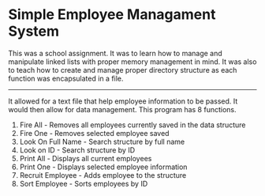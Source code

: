 # Simple Employee Managament System
This was a school assignment. It was to learn how to manage and manipulate linked lists with proper memory management in mind. It was also to teach how to create and manage proper directory structure as each function was encapsulated in a file.

***
It allowed for a text file that help employee information to be passed. It would then allow for data management.
This program has 8 functions.

1) Fire All - Removes all employees currently saved in the data structure
2) Fire One - Removes selected employee saved
3) Look On Full Name - Search structure by full name
4) Look on ID - Search structure by ID
5) Print All - Displays all current employees
6) Print One - Displays selected employee information
7) Recruit Employee - Adds employee to the structure
8) Sort Employee - Sorts employees by ID


